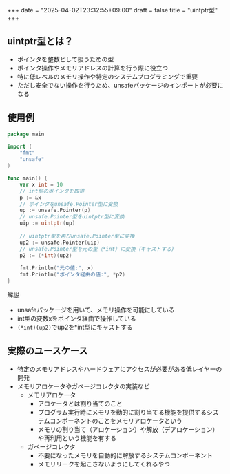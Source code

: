 +++
date = "2025-04-02T23:32:55+09:00"
draft = false
title = "uintptr型"
+++


## uintptr型とは？

- ポインタを整数として扱うための型
- ポインタ操作やメモリアドレスの計算を行う際に役立つ
- 特に低レベルのメモリ操作や特定のシステムプログラミングで重要
- ただし安全でない操作を行うため、unsafeパッケージのインポートが必要になる

## 使用例

```go
package main

import (
    "fmt"
    "unsafe"
)

func main() {
    var x int = 10
    // int型のポインタを取得
    p := &x
    // ポインタをunsafe.Pointer型に変換
    up := unsafe.Pointer(p)
    // unsafe.Pointer型をuintptr型に変換
    uip := uintptr(up)
    
    // uintptr型を再びunsafe.Pointer型に変換
    up2 := unsafe.Pointer(uip)
    // unsafe.Pointer型を元の型（*int）に変換（キャストする)
    p2 := (*int)(up2)
    
    fmt.Println("元の値:", x)
    fmt.Println("ポインタ経由の値:", *p2)
}
```

解説
- unsafeパッケージを用いて、メモリ操作を可能にしている
- int型の変数xをポインタ経由で操作している
- `(*int)(up2)`でup2を*int型にキャストする

## 実際のユースケース

- 特定のメモリアドレスやハードウェアにアクセスが必要がある低レイヤーの開発
- メモリアロケータやガベージコレクタの実装など
  - メモリアロケータ
    - アロケータとは割り当てのこと
    - プログラム実行時にメモリを動的に割り当てる機能を提供するシステムコンポーネントのことをメモリアロケータという
    - メモリの割り当て（アロケーション）や解放（デアロケーション）や再利用という機能を有する
  - ガベージコレクタ
    -  不要になったメモリを自動的に解放するシステムコンポーネント
    - メモリリークを起こさないようにしてくれるやつ
